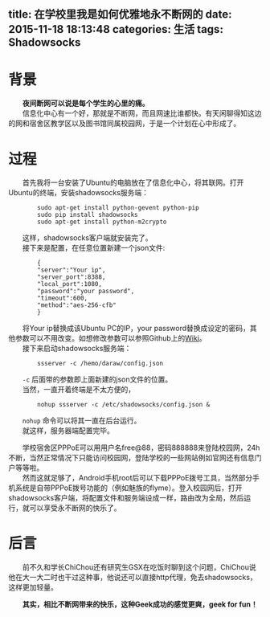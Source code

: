 title: 在学校里我是如何优雅地永不断网的
date: 2015-11-18 18:13:48
categories: 生活
tags: Shadowsocks
---
# 背景  
&emsp;&emsp;**夜间断网可以说是每个学生的心里的痛。**  
&emsp;&emsp;信息化中心有一个好，那就是不断网，而且网速比谁都快。有天闲聊得知这边的网和宿舍区教学区以及图书馆同属校园网，于是一个计划在心中形成了。  
<!-- more -->

# 过程  
&emsp;&emsp;首先我将一台安装了Ubuntu的电脑放在了信息化中心，将其联网。打开Ubuntu的终端，安装shadowsocks服务端：  
```
		sudo apt-get install python-gevent python-pip  
		sudo pip install shadowsocks  
		sudo apt-get install python-m2crypto  
```
&emsp;&emsp;这样，shadowsocks客户端就安装完了。  
&emsp;&emsp;接下来是配置，在任意位置新建一个json文件:  
```
		{
		"server":"Your ip",
		"server_port":8388,
		"local_port":1080,
		"password":"your password",
		"timeout":600,
		"method":"aes-256-cfb"
		}
```
&emsp;&emsp;将Your ip替换成该Ubuntu PC的IP，your password替换成设定的密码，其他参数可以不用改变。如想修改参数可以参照Github上的[Wiki](https://github.com/shadowsocks/shadowsocks/wiki)。  
&emsp;&emsp;接下来启动shadowsocks服务端：
```
		ssserver -c /hemo/daraw/config.json  
```
&emsp;&emsp;<code>-c</code> 后面带的参数即上面新建的json文件的位置。  
&emsp;&emsp;当然，一直开着终端是不太方便的，  
```
		nohup ssserver -c /etc/shadowsocks/config.json &  
```
&emsp;&emsp;<code>nohup</code> 命令可以将其一直在后台运行。  
&emsp;&emsp;就这样，服务器端配置完毕。  


&emsp;&emsp;学校宿舍区PPPoE可以用用户名free@88，密码888888来登陆校园网，24h不断，当然正常情况下只能访问校园网，登陆学校的一些网站例如官网还有信息门户等等啦。  
&emsp;&emsp;然而这就足够了，Android手机root后可以下载PPPoE拨号工具，当然部分手机系统是自带PPPoE拨号功能的（例如魅族的flyme）。登入校园网后，打开shadowsocks客户端，将配置文件和服务端设成一样，路由改为全局，然后运行，就可以享受永不断网的快乐了。  

# 后言  
&emsp;&emsp;前不久和学长ChiChou还有研究生GSX在吃饭时聊到这个问题，ChiChou说他在大一大二时也干过这种事，他说还可以直接http代理，免去shadowsocks，这样更加轻量。  

&emsp;&emsp;**其实，相比不断网带来的快乐，这种Geek成功的感觉更爽，geek for fun！**
